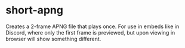 # short-apng
Creates a 2-frame APNG file that plays once. For use in embeds like in Discord, where only the first frame is previewed, but upon viewing in browser will show something different.
